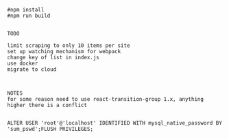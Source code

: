     #npm install
    #npm run build


    TODO

    limit scraping to only 10 items per site
    set up watching mechanism for webpack
    change key of list in index.js
    use docker
    migrate to cloud



    NOTES
    for some reason need to use react-transition-group 1.x, anything higher there is a conflict


    ALTER USER 'root'@'localhost' IDENTIFIED WITH mysql_native_password BY 'sum_pswd';FLUSH PRIVILEGES;